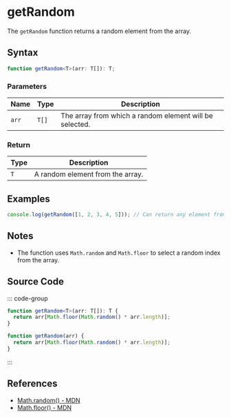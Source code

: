 # getRandom

The `getRandom` function returns a random element from the array.

## Syntax

```typescript
function getRandom<T>(arr: T[]): T;
```

### Parameters

| Name  | Type     | Description                                                      |
|-------|----------|------------------------------------------------------------------|
| `arr` | `T[]`    | The array from which a random element will be selected.          |

### Return

| Type   | Description                                                      |
|--------|------------------------------------------------------------------|
| `T`    | A random element from the array.                                 |

## Examples

```typescript
console.log(getRandom([1, 2, 3, 4, 5])); // Can return any element from the array
```

## Notes

- The function uses `Math.random` and `Math.floor` to select a random index from the array.

## Source Code

::: code-group
```typescript
function getRandom<T>(arr: T[]): T {
  return arr[Math.floor(Math.random() * arr.length)];
}
```

```javascript
function getRandom(arr) {
  return arr[Math.floor(Math.random() * arr.length)];
}
```
:::

## References

- [Math.random() - MDN](https://developer.mozilla.org/en-US/docs/Web/JavaScript/Reference/Global_Objects/Math/random)
- [Math.floor() - MDN](https://developer.mozilla.org/en-US/docs/Web/JavaScript/Reference/Global_Objects/Math/floor)